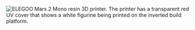 ﻿![ELEGOO Mars 2 Mono resin 3D printer. The printer has a transparent red UV cover that shows a white figurine being printed on the inverted build platform.](https://cdn.shopify.com/s/files/1/0296/9026/5648/products/elegoo-mars-2-mono-lcd-msla-resin-3d-printer-3d-printers-elegoo-shop-864685_2048x2048.jpg?v=1622707560)
